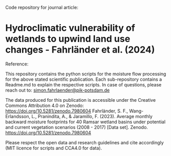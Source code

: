 Code repository for journal article: 
# Hydroclimatic vulnerability of wetlands to upwind land use changes - Fahrländer et al. (2024)
Reference: 

This repository contains the python scripts for the moisture flow processing for the above stated scientific publication. Each sub-repository contains a Readme.md to explain the respective scripts.
In case of questions, please reach out to: simon.fahrlaender@pik-potsdam.de 

The data produced for this publication is accessible under the Creative Commons Attribution 4.0 on Zenodo: https://doi.org/10.5281/zenodo.7980604
Fahrländer, S. F., Wang-Erlandsson, L., Pranindita, A., & Jaramillo, F. (2023). Average monthly backward moisture footprints for 40 Ramsar wetland basins under potential and current vegetation scenarios (2008 - 2017) [Data set]. Zenodo. https://doi.org/10.5281/zenodo.7980604

Please respect the open data and research guidelines and cite accordingly (MIT licence for scripts and CCA4.0 for data). 
